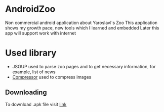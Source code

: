 # AndroidZoo
Non commercial android application about Yaroslavl's Zoo
This application shows my growth pace, new tools which I learned and embedded
Later this app will support work with internet

# Used library
* <h>JSOUP</h> used to parse zoo pages and to get necessary information, for example, list of news
* [Compressor](https://github.com/zetbaitsu/Compressor) used to compress images

## Downloading
To download .apk file visit [link](https://yadi.sk/d/T42eU8zdVEPLRw)
